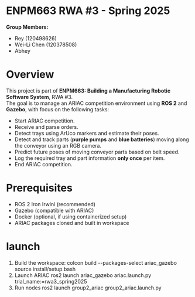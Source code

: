 # ENPM663 RWA #3 - Spring 2025
**Group Members:**  
- Rey (120498626)
- Wei-Li Chen  (120378508)
- Abhey  

# Overview

This project is part of **ENPM663: Building a Manufacturing Robotic Software System**, RWA #3.  
The goal is to manage an ARIAC competition environment using **ROS 2** and **Gazebo**, with focus on the following tasks:

- Start ARIAC competition.
- Receive and parse orders.
- Detect trays using ArUco markers and estimate their poses.
- Detect and track parts (**purple pumps** and **blue batteries**) moving along the conveyor using an RGB camera.
- Predict future poses of moving conveyor parts based on belt speed.
- Log the required tray and part information **only once** per item.
- End ARIAC competition.

# Prerequisites
- ROS 2 Iron Irwini (recommended)
- Gazebo (compatible with ARIAC)
- Docker (optional, if using containerized setup)
- ARIAC packages cloned and built in workspace

# launch
1. Build the workspace:
    colcon build --packages-select ariac_gazebo
    source install/setup.bash
2. Launch ARIAC
    ros2 launch ariac_gazebo ariac.launch.py trial_name:=rwa3_spring2025
3. Run nodes
    ros2 launch group2_ariac group2_ariac.launch.py
